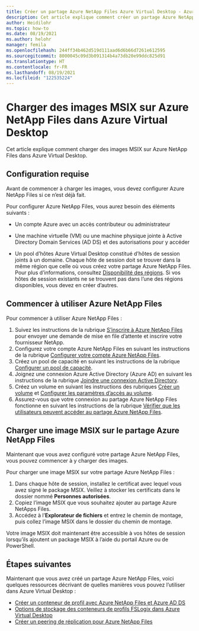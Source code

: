 ```yaml
---
title: Créer un partage Azure NetApp Files Azure Virtual Desktop - Azure
description: Cet article explique comment créer un partage Azure NetApp Files dans Azure Virtual Desktop.
author: Heidilohr
ms.topic: how-to
ms.date: 08/19/2021
ms.author: helohr
manager: femila
ms.openlocfilehash: 244ff34b462d519d111aad6d6b66d7261e612595
ms.sourcegitcommit: 8000045c09d3b091314b4a73db20e99ddc825d91
ms.translationtype: HT
ms.contentlocale: fr-FR
ms.lasthandoff: 08/19/2021
ms.locfileid: "122535224"
---
```

# <a name="upload-msix-images-to-azure-netapp-files-in-azure-virtual-desktop"></a>Charger des images MSIX sur Azure NetApp Files dans Azure Virtual Desktop

Cet article explique comment charger des images MSIX sur Azure NetApp Files dans Azure Virtual Desktop.

## <a name="requirements"></a>Configuration requise

Avant de commencer à charger les images, vous devez configurer Azure NetApp Files si ce n’est déjà fait.

Pour configurer Azure NetApp Files, vous aurez besoin des éléments suivants :

- Un compte Azure avec un accès contributeur ou administrateur

- Une machine virtuelle (VM) ou une machine physique jointe à Active Directory Domain Services (AD DS) et des autorisations pour y accéder

- Un pool d’hôtes Azure Virtual Desktop constitué d’hôtes de session joints à un domaine. Chaque hôte de session doit se trouver dans la même région que celle où vous créez votre partage Azure NetApp Files. Pour plus d’informations, consultez [Disponibilité des régions](https://azure.microsoft.com/global-infrastructure/services/?products=netapp). Si vos hôtes de session existants ne se trouvent pas dans l’une des régions disponibles, vous devez en créer d’autres.

## <a name="start-using-azure-netapp-files"></a>Commencer à utiliser Azure NetApp Files

Pour commencer à utiliser Azure NetApp Files :

1. Suivez les instructions de la rubrique [S’inscrire à Azure NetApp Files](../azure-netapp-files/azure-netapp-files-register.md) pour envoyer une demande de mise en file d’attente et inscrire votre fournisseur NetApp.
2. Configurez votre compte Azure NetApp Files en suivant les instructions de la rubrique [Configurer votre compte Azure NetApp Files](create-fslogix-profile-container.md#set-up-your-azure-netapp-files-account).
3. Créez un pool de capacité en suivant les instructions de la rubrique [Configurer un pool de capacité](../azure-netapp-files/azure-netapp-files-set-up-capacity-pool.md).
4. Joignez une connexion Azure Active Directory (Azure AD) en suivant les instructions de la rubrique [Joindre une connexion Active Directory](create-fslogix-profile-container.md#join-an-active-directory-connection).
5. Créez un volume en suivant les instructions des rubriques [Créer un volume](create-fslogix-profile-container.md#create-a-new-volume) et [Configurer les paramètres d’accès au volume](create-fslogix-profile-container.md#configure-volume-access-parameters).
6. Assurez-vous que votre connexion au partage Azure NetApp Files fonctionne en suivant les instructions de la rubrique [Vérifier que les utilisateurs peuvent accéder au partage Azure NetApp Files](create-fslogix-profile-container.md#make-sure-users-can-access-the-azure-netapp-file-share).

## <a name="upload-an-msix-image-to-the-azure-netapp-file-share"></a>Charger une image MSIX sur le partage Azure NetApp Files

Maintenant que vous avez configuré votre partage Azure NetApp Files, vous pouvez commencer à y charger des images.

Pour charger une image MSIX sur votre partage Azure NetApp Files :

1. Dans chaque hôte de session, installez le certificat avec lequel vous avez signé le package MSIX. Veillez à stocker les certificats dans le dossier nommé **Personnes autorisées**.
2. Copiez l’image MSIX que vous souhaitez ajouter au partage Azure NetApps Files.
3. Accédez à l’**Explorateur de fichiers** et entrez le chemin de montage, puis collez l’image MSIX dans le dossier du chemin de montage.

Votre image MSIX doit maintenant être accessible à vos hôtes de session lorsqu’ils ajoutent un package MSIX à l’aide du portail Azure ou de PowerShell.

## <a name="next-steps"></a>Étapes suivantes

Maintenant que vous avez créé un partage Azure NetApp Files, voici quelques ressources décrivant de quelles manières vous pouvez l’utiliser dans Azure Virtual Desktop :

- [Créer un conteneur de profil avec Azure NetApp Files et Azure AD DS](create-fslogix-profile-container.md)
- [Options de stockage des conteneurs de profils FSLogix dans Azure Virtual Desktop](store-fslogix-profile.md)
- [Créer un peering de réplication pour Azure NetApp Files](../azure-netapp-files/cross-region-replication-create-peering.md)
